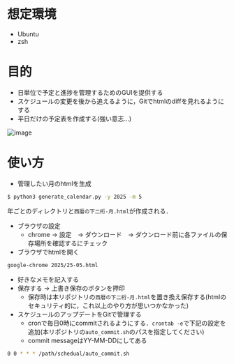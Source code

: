 # 想定環境
- Ubuntu
- zsh

# 目的
- 日単位で予定と進捗を管理するためのGUIを提供する
- スケジュールの変更を後から追えるように，Gitでhtmlのdiffを見れるようにする
- 平日だけの予定表を作成する(強い意志...)

![image](https://github.com/user-attachments/assets/5d4487ae-a88a-4381-9552-855ebc7ce5d9)



# 使い方
- 管理したい月のhtmlを生成
```zsh
$ python3 generate_calendar.py -y 2025 -m 5
```
年ごとのディレクトリと`西暦の下二桁-月.html`が作成される．

- ブラウザの設定
  - chrome -> 設定　-> ダウンロード　-> ダウンロード前に各ファイルの保存場所を確認するにチェック
- ブラウザでhtmlを開く
```zsh
google-chrome 2025/25-05.html
```
- 好きなメモを記入する
- 保存する -> 上書き保存のボタンを押印
  - 保存時は本リポジトリの`西暦の下二桁-月.html`を置き換え保存する(htmlのセキュリティ的に，これ以上のやり方が思いつかなかった)
- スケジュールのアップデートをGitで管理する
  - cronで毎日0時にcommitされるようにする．`crontab -e`で下記の設定を追加(本リポジトリの`auto_commit.sh`のパスを指定してください)
  - commit messageはYY-MM-DDにしてある
```zsh
0 0 * * * /path/schedual/auto_commit.sh
```
